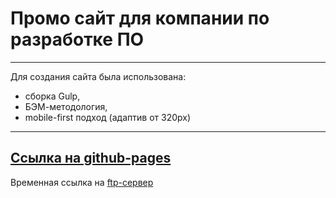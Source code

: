 # Промо сайт для компании по разработке ПО
---

Для создания сайта была использована:
+ сборка Gulp, 
+ БЭМ-методология, 
+ mobile-first подход (адаптив от 320px)
---
[Ссылка на github-pages](https://grinch3214.github.io/websiteForCompany/dist/index.html)
---
Временная ссылка на [ftp-сервер](http://study.uitschool.com/fe-21-01/max/training/boosteriod-ua/)
